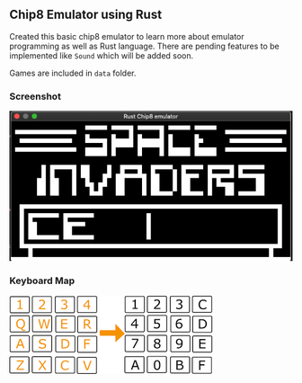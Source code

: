 ## Chip8 Emulator using Rust

Created this basic chip8 emulator to learn more about emulator programming as well as Rust language.
There are pending features to be implemented like `Sound` which will be added soon.

Games are included in `data` folder.

### Screenshot

![](images/space-invaders.png)


### Keyboard Map
![](images/keyboard-map.png)
